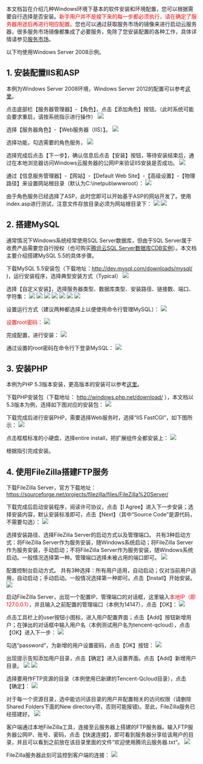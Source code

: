 本文档旨在介绍几种Windows环境下基本的软件安装和环境配置，您可以根据需要自行选择是否安装。<font color="red">新手用户并不是接下来的每一步都必须执行，请在确定了服务器用途后再进行相应配置。</font>您也可以通过获取服务市场的镜像来进行启动云服务器，很多服务市场镜像都集成了必要服务，免除了您安装配置的各种工作，具体详情请参见[服务市场](http://market.qcloud.com/?categoryId=64&page=1&orderby=2)。

以下均使用Windows Server 2008示例。
## 1. 安装配置IIS和ASP
本例为Windows Server 2008环境，Windows Server 2012的配置可以参考[这里](http://cloud.tencent.com/doc/product/213/%E5%AE%89%E8%A3%85%E9%85%8D%E7%BD%AEIIS%E5%8F%8APHP#1.1.-windows2012r2.E7.89.88.E6.9C.AC.E7.A4.BA.E4.BE.8B)。

点击底部栏【服务器管理器】-【角色】，点击【添加角色】按钮。（此时系统可能会要求重启，请按系统指示进行操作）
![](//mccdn.qcloud.com/static/img/d09bb74a5baa87e31c184ec6d75cb57d/image.png)


选择【服务器角色】-【Web服务器（IIS）】。
![](//mccdn.qcloud.com/static/img/f6975a71dcaabfa18b76b0c5b0f5a8cb/image.png)

选择功能，勾选需要的角色服务，
![](//mccdn.qcloud.com/static/img/c750f9bbd9a1f2c9edfe78231d1aa758/image.png)

选择完成后点击【下一步】，确认信息后点击【安装】按钮，等待安装结束后，通过在本地浏览器访问Windows云服务器的公网IP来验证IIS安装是否成功。
![](//mccdn.qcloud.com/static/img/07a707f660f9dea79c86ed342ccb1af3/image.png)

通过【信息服务管理器】-【网站】-【Default Web Site】-【高级设置】-【物理路径】来设置网站根目录（默认为C:\inetpub\wwwroot）：
![](//mccdn.qcloud.com/static/img/03df77ba147a055bcbeeac6fe86ebe2b/image.png)

由于角色服务已经选择了ASP，此时您即可以开始基于ASP的网站开发了。使用index.asp进行测试，注意文件存放目录必须为网站根目录下：
![](//mccdn.qcloud.com/static/img/5f28c401eab2fd59719c2c43b7b7f4ca/image.png)
![](//mccdn.qcloud.com/static/img/bda072e406546f9954168c8724fcd5d1/image.png)

## 2. 搭建MySQL
通常情况下Windows系统经常使用SQL Server数据库，但由于SQL Server属于收费产品需要您自行授权（也可购买[腾讯云SQL Server数据库CDB实例](http://cloud.tencent.com/product/sqlserver.html)）。本文档主要介绍搭建MySQL 5.5的具体步骤。

下载MySQL 5.5安装包（下载地址：http://dev.mysql.com/downloads/mysql/ )，运行安装程序，选择典型安装方式（Typical）
![](//mccdn.qcloud.com/static/img/96039d46303894a81b161e73a5e53f08/image.png)


选择【自定义安装】，选择服务器类型、数据库类型、安装路径、链接数、端口、字符集：
![](//mccdn.qcloud.com/static/img/850064f6ca3f34d63dbb4e1c9bb30153/image.png)
![](//mccdn.qcloud.com/static/img/899ec4ba3dfbdec9099bd23739390130/image.png)
![](//mccdn.qcloud.com/static/img/6b42170fa5fc9a1f70d39d50ce920e8f/image.png)
![](//mccdn.qcloud.com/static/img/84f139f4d0fc825adf832efa2835409f/image.png)
![](//mccdn.qcloud.com/static/img/a2ac370045e5f495b56ddb0628b9f420/image.png)
![](//mccdn.qcloud.com/static/img/e3ad54af349fee1c95951fc667ce6dd7/image.png)
![](//mccdn.qcloud.com/static/img/79cbd16767ecc0b2fa268cc025db8f8a/image.png)


设置运行方式（建议两种都选择上以便使用命令行管理MySQL）：
![](//mccdn.qcloud.com/static/img/7837ddb917b5c3244da877c79aae671e/image.png)

<font color="red">设置root密码：</font>
![](//mccdn.qcloud.com/static/img/3bb1f9bbc079fda2a5ca59ffe5060a27/image.png) 

完成配置，进行安装：
![](//mccdn.qcloud.com/static/img/3325317d0c770640f887d9e4ef274266/image.png)

通过设置的root密码在命令行下登录MySQL：
![](//mccdn.qcloud.com/static/img/24d4cee90f961ae260e34e91c051c0cc/image.png)


## 3. 安装PHP
本例为PHP 5.3版本安装，更高版本的安装可以参考[这里](http://cloud.tencent.com/doc/product/213/%E5%AE%89%E8%A3%85%E9%85%8D%E7%BD%AEIIS%E5%8F%8APHP#2.2.-php-5.3.E4.B9.8B.E5.90.8E.E7.89.88.E6.9C.AC.E5.AE.89.E8.A3.85)。

下载PHP安装包（下载地址： http://windows.php.net/download/ ），本文档以5.3版本为例，选择如下图对应的安装包：
![](//mccdn.qcloud.com/static/img/fbfdc56c240c227bd9e79d23ca3f6539/image.png)

下载完成后进行安装PHP，需要选择Web服务时，选择“IIS FastCGI”，如下图所示：
![](//mccdn.qcloud.com/static/img/0766466daaa805ed4936c1479c4a1128/image.png)

点击框框标准的小硬盘，选择entire install，把扩展组件全都安装上：
![](//mccdn.qcloud.com/static/img/a59ca63ed4c1fd8a3522aa5901fc1015/image.png)

根据指引完成安装。

## 4. 使用FileZilla搭建FTP服务
下载FileZilla Server，官方下载地址：https://sourceforge.net/projects/filezilla/files/FileZilla%20Server/

下载完成后启动安装程序，阅读许可协议，点击【I Agree】进入下一步安装；选择安装内容，默认安装标准即可，点击【Next】（其中“Source Code”是源代码，不需要勾选）：
![](//mccdn.qcloud.com/static/img/c778f5e5835d7361c71726fd9c267d2b/image.jpg)

选择安装路径、选择FileZilla Server的启动方式以及管理端口。
共有3种启动方式：将FileZilla Server作为服务安装，随Windows系统启动；将FileZilla Server作为服务安装，手动启动；不将FileZilla Server作为服务安装，随Windows系统启动。一般情况选择第一种。管理端口选择未被占用的端口即可。
![](//mccdn.qcloud.com/static/img/ada799498cf21fa303680b5fbd8b71a8/image.jpg)

配置控制台启动方式。
共有3种选择：所有用户适用，自动启动；仅对当前用户适用，自动启动；手动启动。一般情况选择第一种即可。点击【Install】开始安装。
![](//mccdn.qcloud.com/static/img/c310e67a90a48fbd5dc8d2a67e4efe1b/image.jpg)

启动FileZilla Server，出现一个配置IP、管理端口的对话框，这里输入<font color="red">本地IP（即127.0.0.1）</font>，并且输入之前配置的管理端口（本例为14147），点击【OK】：
![](//mccdn.qcloud.com/static/img/e4b60a5950f6d5a1fd09480022d634b6/image.jpg)

点击工具栏上的user按钮小图标，进入用户配置界面；点击【Add】按钮新增用户；在弹出的对话框中输入用户名（本例测试用户名为tencent-qcloud），点击【OK】进入下一步：
![](//mccdn.qcloud.com/static/img/2eceb6e6481c3c8ca1b0d62f4b8fbe03/image.png)

勾选“password”，为新增的用户设置密码，点击【OK】按钮：
![](//mccdn.qcloud.com/static/img/39e8f56e2df01260aff5af866fb8b4f8/image.jpg)

出现提示告知添加用户目录，点击【确定】进入设置界面。点击【Add】新增用户目录。
![](//mccdn.qcloud.com/static/img/46e210f97c4c57a520ab7deababcafc7/image.jpg)
![](//mccdn.qcloud.com/static/img/a728994312b6c8d0fb9ed182e5131e46/image.jpg)

选择要用作FTP资源的目录（本例使用已新建的Tencent-Qcloud目录），点击【确定】：
![](//mccdn.qcloud.com/static/img/4b0710e79c9523d2e672f4ed0b7d6ce0/image.jpg)

对于每一个资源目录，选中能访问该目录的用户并配置相关的访问权限（请删除Shared Folders下面的New directory项，否则可能报错)。至此，FileZilla服务已经搭建好。
![](//mccdn.qcloud.com/static/img/627d28cfacb6a67c1fb3a027f3f1d240/image.jpg)

客户端通过本地FileZilla工具，连接至云服务器上搭建的FTP服务器。输入FTP服务器公网IP、账号、密码，点击【快速连接】，即可看到服务器分享给该用户的目录，并且可以看到之前放在该目录里面的文件“欢迎使用腾讯云服务器.txt”。
![](//mccdn.qcloud.com/static/img/fd74b176677cebc2d98fb812aec4e5be/image.png)

FileZilla服务器此刻可监控到客户端的连接：
![](//mccdn.qcloud.com/static/img/2542a78b00aaa930c92e8f8a9d88fdb1/image.jpg)
